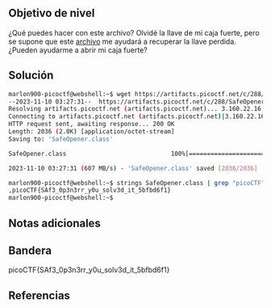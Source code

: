 ## Objetivo de nivel
¿Qué puedes hacer con este archivo? Olvidé la llave de mi caja fuerte, pero se supone que este [archivo](https://artifacts.picoctf.net/c/288/SafeOpener.class) me ayudará a recuperar la llave perdida. ¿Pueden ayudarme a abrir mi caja fuerte?

## Solución
``` bash
marlon900-picoctf@webshell:~$ wget https://artifacts.picoctf.net/c/288/SafeOpener.class
--2023-11-10 03:27:31--  https://artifacts.picoctf.net/c/288/SafeOpener.class
Resolving artifacts.picoctf.net (artifacts.picoctf.net)... 3.160.22.16, 3.160.22.43, 3.160.22.128, ...
Connecting to artifacts.picoctf.net (artifacts.picoctf.net)|3.160.22.16|:443... connected.
HTTP request sent, awaiting response... 200 OK
Length: 2036 (2.0K) [application/octet-stream]
Saving to: 'SafeOpener.class'

SafeOpener.class                             100%[============================================================================================>]   1.99K  --.-KB/s    in 0s      

2023-11-10 03:27:31 (607 MB/s) - 'SafeOpener.class' saved [2036/2036]

marlon900-picoctf@webshell:~$ strings SafeOpener.class | grep "picoCTF"
,picoCTF{SAf3_0p3n3rr_y0u_solv3d_it_5bfbd6f1}
marlon900-picoctf@webshell:~$ 
```

## Notas adicionales


## Bandera
picoCTF{SAf3_0p3n3rr_y0u_solv3d_it_5bfbd6f1}

## Referencias

